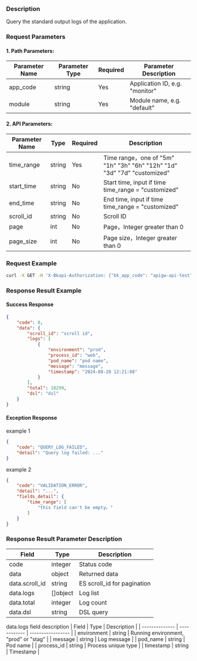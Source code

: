 ### Description

Query the standard output logs of the application.

### Request Parameters

#### 1. Path Parameters:

|   Parameter Name   |    Parameter Type  |  Required  |     Parameter Description     |
| ------------ | ------------ | ------ | ---------------- |
| app_code   | string | Yes | Application ID, e.g. "monitor" |
| module   | string | Yes | Module name, e.g. "default" |

#### 2. API Parameters:

| Parameter Name | Type | Required | Description |
|-------------|--------| ------ |-------------|
| time_range  | string | Yes | Time range，one of "5m" "1h" "3h" "6h" "12h" "1d" "3d" "7d" "customized" |
| start_time  | string | No | Start time, input if time time_range = "customized" |
| end_time    | string | No | End time, input if time time_range = "customized" |
| scroll_id   | string | No | Scroll ID |
| page        | int    | No | Page，Integer greater than 0  |
| page_size   | int    | No | Page size，Integer greater than 0  |

### Request Example

```bash
curl -X GET -H 'X-Bkapi-Authorization: {"bk_app_code": "apigw-api-test", "bk_app_secret": "***", "bk_ticket": "***"}' --insecure 'https://bkapi.example.com/api/bkpaas3/prod/bkapps/applications/{app_code}/modules/{module}/log/standard_output/list/?time_range=1h'
```

### Response Result Example
#### Success Response
```json
{
    "code": 0,
    "data": {
        "scroll_id": "scroll id",
        "logs": [
            {
                "environment": "prod",
                "process_id": "web",
                "pod_name": "pod name",
                "message": "message",
                "timestamp": "2024-08-20 12:21:08"
            }
        ],
        "total": 10299,
        "dsl": "dsl"
    }
}
```

#### Exception Response
example 1
```json
{
    "code": "QUERY_LOG_FAILED",
    "detail": "Query log failed: ..."
}
```
example 2
```json
{
    "code": "VALIDATION_ERROR",
    "detail": "...",
    "fields_detail": {
        "time_range": [
            "this field can't be empty。"
        ]
    }
}
```

### Response Result Parameter Description

| Field          | Type         | Description       |
| -------------- | ------------ | ----------------- |
| code           | integer      | Status code       |
| data           | object       | Returned data     |
| data.scroll_id | string       | ES scroll_id for pagination |
| data.logs      | []object     | Log list          |
| data.total     | integer      | Log count         |
| data.dsl       | string       | DSL query         |

data.logs field description
| Field          | Type         | Description       |
| -------------- | ------------ | ----------------- |
| environment    | string       | Running environment, "prod" or "stag" |
| message        | string       | Log message       |
| pod_name       | string       | Pod name          |
| process_id     | string       | Process unique type        |
| timestamp      | string       | Timestamp         |